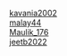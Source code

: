 [kavania2002](https://github.com/kavania2002/)\
[malay44](https://github.com/malay44/)\
[Maulik_176](https://github.com/Maulik_176/)\
[jeetb2022](https://github.com/jeetb2022/)
